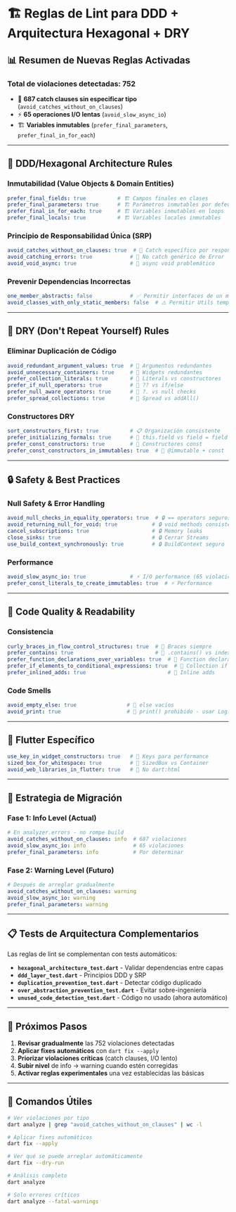 # 🏗️ Reglas de Lint para DDD + Arquitectura Hexagonal + DRY

## 📊 Resumen de Nuevas Reglas Activadas

### **Total de violaciones detectadas: 752**
- 🎯 **687 catch clauses sin especificar tipo** (`avoid_catches_without_on_clauses`)
- ⚡ **65 operaciones I/O lentas** (`avoid_slow_async_io`)  
- 🏗️ **Variables inmutables** (`prefer_final_parameters`, `prefer_final_in_for_each`)

---

## 🎯 **DDD/Hexagonal Architecture Rules**

### **Inmutabilidad (Value Objects & Domain Entities)**
```yaml
prefer_final_fields: true          # 🏗️ Campos finales en clases
prefer_final_parameters: true      # 🏗️ Parámetros inmutables por defecto  
prefer_final_in_for_each: true     # 🏗️ Variables inmutables en loops
prefer_final_locals: true          # 🏗️ Variables locales inmutables
```

### **Principio de Responsabilidad Única (SRP)**
```yaml
avoid_catches_without_on_clauses: true  # 🎯 Catch específico por responsabilidad
avoid_catching_errors: true            # 🎯 No catch genérico de Error
avoid_void_async: true                 # 🎯 async void problemático
```

### **Prevenir Dependencias Incorrectas**
```yaml
one_member_abstracts: false            # ✅ Permitir interfaces de un método (DDD ports)
avoid_classes_with_only_static_members: false  # ⚠️ Permitir Utils temporalmente
```

---

## 🔄 **DRY (Don't Repeat Yourself) Rules**

### **Eliminar Duplicación de Código**
```yaml
avoid_redundant_argument_values: true  # 🔄 Argumentos redundantes
avoid_unnecessary_containers: true     # 🔄 Widgets redundantes
prefer_collection_literals: true       # 🔄 Literals vs constructores
prefer_if_null_operators: true         # 🔄 ?? vs if/else
prefer_null_aware_operators: true      # 🔄 ?. vs null checks
prefer_spread_collections: true        # 🔄 Spread vs addAll()
```

### **Constructores DRY**
```yaml
sort_constructors_first: true          # 📋 Organización consistente
prefer_initializing_formals: true      # 🔄 this.field vs field = field
prefer_const_constructors: true        # 🔄 Constructores const
prefer_const_constructors_in_immutables: true  # 🔄 @immutable + const
```

---

## 🔒 **Safety & Best Practices**

### **Null Safety & Error Handling**
```yaml
avoid_null_checks_in_equality_operators: true  # 🔒 == operators seguros
avoid_returning_null_for_void: true           # 🔒 void methods consistentes
cancel_subscriptions: true                    # 🔒 Memory leaks
close_sinks: true                             # 🔒 Cerrar Streams
use_build_context_synchronously: true         # 🔒 BuildContext seguro
```

### **Performance**
```yaml
avoid_slow_async_io: true              # ⚡ I/O performance (65 violaciones)
prefer_const_literals_to_create_immutables: true  # ⚡ Performance
```

---

## 📖 **Code Quality & Readability**

### **Consistencia**
```yaml
curly_braces_in_flow_control_structures: true  # 📖 Braces siempre
prefer_contains: true                          # 📖 .contains() vs indexOf
prefer_function_declarations_over_variables: true  # 📖 Function declarations
prefer_if_elements_to_conditional_expressions: true  # 📖 Collection if
prefer_inlined_adds: true                          # 📖 Inline adds
```

### **Code Smells**
```yaml
avoid_empty_else: true                # 🧹 else vacíos
avoid_print: true                     # 🧹 print() prohibido - usar Log.*
```

---

## 🎨 **Flutter Específico**

```yaml
use_key_in_widget_constructors: true   # 🎨 Keys para performance
sized_box_for_whitespace: true         # 🎨 SizedBox vs Container
avoid_web_libraries_in_flutter: true   # 🎨 No dart:html
```

---

## 🚀 **Estrategia de Migración**

### **Fase 1: Info Level (Actual)**
```yaml
# En analyzer.errors - no rompe build
avoid_catches_without_on_clauses: info  # 687 violaciones
avoid_slow_async_io: info               # 65 violaciones  
prefer_final_parameters: info           # Por determinar
```

### **Fase 2: Warning Level (Futuro)**
```yaml
# Después de arreglar gradualmente
avoid_catches_without_on_clauses: warning
avoid_slow_async_io: warning
prefer_final_parameters: warning
```

---

## 📋 **Tests de Arquitectura Complementarios**

Las reglas de lint se complementan con tests automáticos:

- **`hexagonal_architecture_test.dart`** - Validar dependencias entre capas
- **`ddd_layer_test.dart`** - Principios DDD y SRP  
- **`duplication_prevention_test.dart`** - Detectar código duplicado
- **`over_abstraction_prevention_test.dart`** - Evitar sobre-ingeniería
- **`unused_code_detection_test.dart`** - Código no usado (ahora automático)

---

## 🎯 **Próximos Pasos**

1. **Revisar gradualmente** las 752 violaciones detectadas
2. **Aplicar fixes automáticos** con `dart fix --apply`  
3. **Priorizar violaciones críticas** (catch clauses, I/O lento)
4. **Subir nivel** de info → warning cuando estén corregidas
5. **Activar reglas experimentales** una vez establecidas las básicas

---

## 🔗 **Comandos Útiles**

```bash
# Ver violaciones por tipo
dart analyze | grep "avoid_catches_without_on_clauses" | wc -l

# Aplicar fixes automáticos  
dart fix --apply

# Ver qué se puede arreglar automáticamente
dart fix --dry-run

# Análisis completo
dart analyze

# Solo errores críticos
dart analyze --fatal-warnings
```
